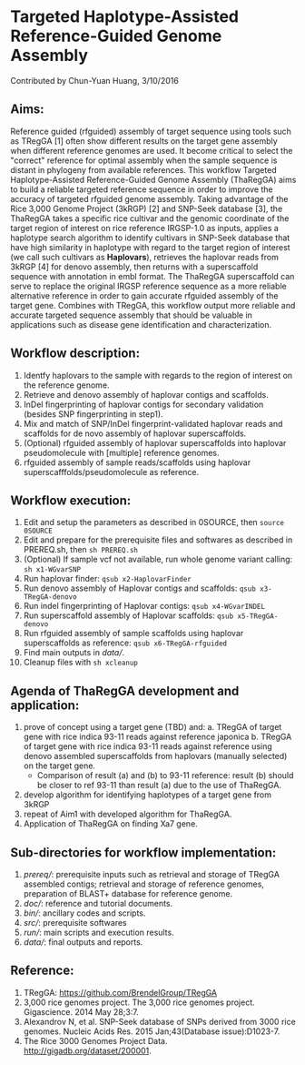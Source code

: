 # Targeted Haplotype-Assisted Reference-Guided Genome Assembly
Contributed by Chun-Yuan Huang, 3/10/2016

## Aims: 
Reference guided (rfguided) assembly of target sequence using tools such as TRegGA [1] often show different results on the target gene assembly when different reference genomes are used. It become critical to select the "correct" reference for optimal assembly when the sample sequence is distant in phylogeny from available references. This workflow Targeted Haplotype-Assisted Reference-Guided Genome Assembly (ThaRegGA) aims to build a reliable targeted reference sequence in order to improve the accuracy of targeted rfguided genome assembly. Taking advantage of the Rice 3,000 Genome Project (3kRGP) [2] and SNP-Seek database [3], the ThaRegGA takes a specific rice cultivar and the genomic coordinate of the target region of interest on rice reference IRGSP-1.0 as inputs, applies a haplotype search algorithm to identify cultivars in SNP-Seek database that have high similarity in haplotype with regard to the target region of interest (we call such cultivars as **Haplovars**), retrieves the haplovar reads from 3kRGP [4] for denovo assembly, then returns with a superscaffold sequence with annotation in embl format. The ThaRegGA superscaffold can serve to replace the original IRGSP reference sequence as a more reliable alternative reference in order to gain accurate rfguided assembly of the target gene. Combines with TRegGA, this workflow output more reliable and accurate targeted sequence assembly that should be valuable in applications such as disease gene identification and characterization. 

## Workflow description:
1. Identfy haplovars to the sample with regards to the region of interest on the reference genome.
2. Retrieve and denovo assembly of haplovar contigs and scaffolds.
3. InDel fingerprinting of haplovar contigs for secondary validation (besides SNP fingerprinting in step1).
4. Mix and match of SNP/InDel fingerprint-validated haplovar reads and scaffolds for de novo assembly of haplovar superscaffolds.
5. (Optional) rfguided assembly of haplovar superscaffolds into haplovar pseudomolecule with [multiple] reference genomes.
6. rfguided assembly of sample reads/scaffolds using haplovar superscafffolds/pseudomolecule as reference.

## Workflow execution:
1. Edit and setup the parameters as described in 0SOURCE, then `source 0SOURCE`
2. Edit and prepare for the prerequisite files and softwares as described in PREREQ.sh, then `sh PREREQ.sh`
3. (Optional) If sample vcf not available, run whole genome variant calling: `sh x1-WGvarSNP`
4. Run haplovar finder: `qsub x2-HaplovarFinder`
5. Run denovo assembly of Haplovar contigs and scaffolds: `qsub x3-TRegGA-denovo`
6. Run indel fingerprinting of Haplovar contigs: `qsub x4-WGvarINDEL`
7. Run superscaffold assembly of Haplovar scaffolds: `qsub x5-TRegGA-denovo`
8. Run rfguided assembly of sample scaffolds using haplovar superscaffolds as reference: `qsub x6-TRegGA-rfguided`
5. Find main outputs in *data/*.
6. Cleanup files with `sh xcleanup`

## Agenda of ThaRegGA development and application:
1. prove of concept using a target gene (TBD) and:
   a. TRegGA of target gene with rice indica 93-11 reads against reference japonica
   b. TRegGA of target gene with rice indica 93-11 reads against reference using denovo assembled superscaffolds from haplovars (manually selected) on the target gene.
   * Comparison of result (a) and (b) to 93-11 reference: result (b) should be closer to ref 93-11 than result (a) due to the use of ThaRegGA.
2. develop algorithm for identifying haplotypes of a target gene from 3kRGP
3. repeat of Aim1 with developed algorithm for ThaRegGA.
4. Application of ThaRegGA on finding Xa7 gene.

## Sub-directories for workflow implementation:
1. *prereq/*: prerequisite inputs such as retrieval and storage of TRegGA assembled contigs; retrieval and storage of reference genomes, preparation of BLAST+ database for reference genome.
2. *doc/*: reference and tutorial documents.
3. *bin/*: ancillary codes and scripts.
4. *src/*: prerequisite softwares
5. *run/*: main scripts and execution results.
6. *data/*: final outputs and reports.

## Reference:
1. TRegGA: https://github.com/BrendelGroup/TRegGA
2. 3,000 rice genomes project. The 3,000 rice genomes project. Gigascience. 2014  May 28;3:7.
3. Alexandrov N, et al. SNP-Seek database of SNPs derived from 3000 rice genomes. Nucleic Acids Res. 2015 Jan;43(Database issue):D1023-7.
4. The Rice 3000 Genomes Project Data. http://gigadb.org/dataset/200001.
